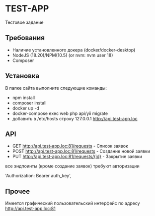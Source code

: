 # TEST-APP

Тестовое задание

## Требования

- Наличие установленного докера (docker/docker-desktop)
- NodeJS (18.20)/NPM(10.5) (or nvm: nvm user 18)
- Composer

## Установка

В папке сайта выполните следующие команды:

- npm install
- composer install
- docker up -d
- docker-compose exec web php api/yii migrate
- добавить в /etc/hosts строку 127.0.0.1 http://api.test-app.loc

## API

- GET http://api.test-app.loc:81/requests      - Список заявок
- POST http://api.test-app.loc:81/requests     - Создание новой заявки
- PUT http://api.test-app.loc:81/requests/{id} - Закрытие заявки

все эндпоинты (кроме создание заявок) требуют авторизации

'Authorization: Bearer auth_key',

## Прочее

Имеется графический пользовательский интерфейс по адресу http://api.test-app.loc:81
